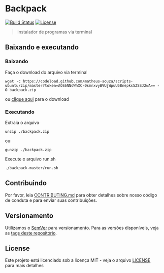 # Backpack

[![Build Status](https://travis-ci.com/matheus-souza/scripts-ubuntu.svg?token=pwwRacxRctSe4sFuK9HA&branch=master)](https://travis-ci.com/matheus-souza/scripts-ubuntu)
[![License](https://img.shields.io/badge/license-MIT-blue.svg)](https://raw.githubusercontent.com/matheus-souza/scripts-ubuntu/master/LICENSE?token=AOS6NKNerpMWxI0PMIv098_vLDeDpyEyks5ZUlUbwA%3D%3D)

> Instalador de programas via terminal

## Baixando e executando

### Baixando

Faça o download do arquivo via terminal
```
wget -c https://codeload.github.com/matheus-souza/scripts-ubuntu/zip/master?token=AOS6NNcWhXC-0smnxvyBVUjWpuU58nepks5ZSSJ2wA== -O backpack.zip
```

ou [clique aqui]() para o download

### Executando
Extraia o arquivo
```
unzip ./backpack.zip
```
ou
```
gunzip ./backpack.zip
```
Execute o arquivo run.sh
```
./backpack-master/run.sh
```

## Contribuindo

Por favor, leia [CONTRIBUTING.md](https://gist.github.com/PurpleBooth/b24679402957c63ec426) para obter detalhes sobre nosso código de conduta e para enviar suas contribuições.

## Versionamento

Utilizamos o [SemVer](http://semver.org/) para versionamento. Para as versões disponíveis, veja as [tags deste repositório](https://github.com/your/project/tags).

## License

Este projeto está licenciado sob a licença MIT - veja o arquivo [LICENSE](LICENSE) para mais detalhes